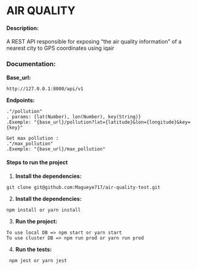 # AIR QUALITY

#### Description:

A REST API responsible for exposing “the air quality information” of a nearest city to GPS coordinates using iqair

### Documentation:

**Base_url:**

```
http://127.0.0.1:8000/api/v1
```

**Endpoints:**

```
."/pollution"
. params: {lat(Number), lon(Number), key(String)}
.Exemple: "{base_url}/pollution?lat={latitude}&lon={longitude}&key={key}"
```

```
Get max pollution :
."/max_pollution"
.Exemple: "{base_url}/max_pollution"
```

#### Steps to run the project

1. **Install the dependencies:**

```
git clone git@github.com:Magueye717/air-quality-test.git
```

2. **Install the dependencies:**

```
npm install or yarn install
```

3. **Run the project:**

```
To use local DB => npm start or yarn start
To use cluster DB => npm run prod or yarn run prod
```

4. **Run the tests:**

```
 npm jest or yarn jest
```
